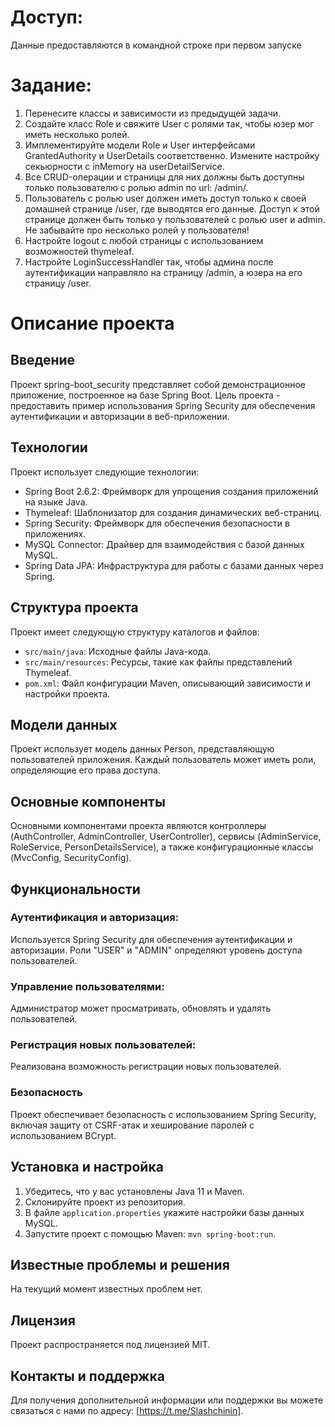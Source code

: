 # Доступ:
Данные предоставляются в командной строке при первом запуске

# Задание:
1. Перенесите классы и зависимости из предыдущей задачи.
2. Создайте класс Role и свяжите User с ролями так, чтобы юзер мог иметь несколько ролей.
3. Имплементируйте модели Role и User интерфейсами GrantedAuthority и UserDetails соответственно. Измените настройку секьюрности с inMemory на userDetailService.
4. Все CRUD-операции и страницы для них должны быть доступны только пользователю с ролью admin по url: /admin/.
5. Пользователь с ролью user должен иметь доступ только к своей домашней странице /user, где выводятся его данные. Доступ к этой странице должен быть только у пользователей с ролью user и admin. Не забывайте про несколько ролей у пользователя!
6. Настройте logout с любой страницы с использованием возможностей thymeleaf.
7. Настройте LoginSuccessHandler так, чтобы админа после аутентификации направляло на страницу /admin, а юзера на его страницу /user.

# Описание проекта

## Введение
Проект spring-boot_security представляет собой демонстрационное приложение, построенное на базе Spring Boot. Цель проекта - предоставить пример использования Spring Security для обеспечения аутентификации и авторизации в веб-приложении.

## Технологии
Проект использует следующие технологии:

- Spring Boot 2.6.2: Фреймворк для упрощения создания приложений на языке Java.
- Thymeleaf: Шаблонизатор для создания динамических веб-страниц.
- Spring Security: Фреймворк для обеспечения безопасности в приложениях.
- MySQL Connector: Драйвер для взаимодействия с базой данных MySQL.
- Spring Data JPA: Инфраструктура для работы с базами данных через Spring.

## Структура проекта
Проект имеет следующую структуру каталогов и файлов:

- `src/main/java`: Исходные файлы Java-кода.
- `src/main/resources`: Ресурсы, такие как файлы представлений Thymeleaf.
- `pom.xml`: Файл конфигурации Maven, описывающий зависимости и настройки проекта.

## Модели данных
Проект использует модель данных Person, представляющую пользователей приложения. Каждый пользователь может иметь роли, определяющие его права доступа.

## Основные компоненты
Основными компонентами проекта являются контроллеры (AuthController, AdminController, UserController), сервисы (AdminService, RoleService, PersonDetailsService), а также конфигурационные классы (MvcConfig, SecurityConfig).

## Функциональности
### Аутентификация и авторизация:
Используется Spring Security для обеспечения аутентификации и авторизации.
Роли "USER" и "ADMIN" определяют уровень доступа пользователей.

### Управление пользователями:
Администратор может просматривать, обновлять и удалять пользователей.

### Регистрация новых пользователей:
Реализована возможность регистрации новых пользователей.

### Безопасность
Проект обеспечивает безопасность с использованием Spring Security, включая защиту от CSRF-атак и хеширование паролей с использованием BCrypt.

## Установка и настройка
1. Убедитесь, что у вас установлены Java 11 и Maven.
2. Склонируйте проект из репозитория.
3. В файле `application.properties` укажите настройки базы данных MySQL.
4. Запустите проект с помощью Maven: `mvn spring-boot:run`.

## Известные проблемы и решения
На текущий момент известных проблем нет.

## Лицензия
Проект распространяется под лицензией MIT.

## Контакты и поддержка
Для получения дополнительной информации или поддержки вы можете связаться с нами по адресу: [https://t.me/Slashchinin].